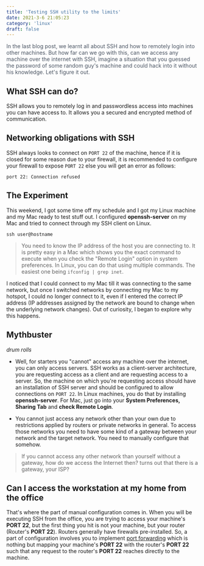 ```yaml
---
title: 'Testing SSH utility to the limits'
date: 2021-3-6 21:05:23
category: 'linux'
draft: false
---
```


<p style="color: #4b5563">In the last blog post, we learnt all about SSH and how to remotely login
into other machines. But how far can we go with this, can we access any machine over the internet with SSH, imagine a situation that you guessed the password of some random guy's machine and could hack into it without his knowledge. Let's figure it out.<p>

## What SSH can do?

SSH allows you to remotely log in and passwordless access into machines you can have access to. It allows you a secured and encrypted method of communication.

## Networking obligations with SSH

SSH always looks to connect on `PORT 22` of the machine, hence if it is closed for some reason due to your firewall, it is recommended to configure your firewall to expose `PORT 22` else you will get an error as follows:

```
port 22: Connection refused
```

## The Experiment

This weekend, I got some time off my schedule and I got my Linux machine and my Mac ready to test stuff out. I configured **openssh-server** on my Mac and tried to connect through my SSH client on Linux.

```
ssh user@hostname
```

> You need to know the IP address of the host you are connecting to. It is pretty easy in a Mac which shows you the exact command to execute when you check the "Remote Login" option in system preferences. In Linux, you can do that using multiple commands. The easiest one being `ifconfig | grep inet`.

I noticed that I could connect to my Mac till it was connecting to the same network, but once I switched networks by connecting my Mac to my hotspot, I could no longer connect to it, even if I entered the correct IP address (IP addresses assigned by the network are bound to change when the underlying network changes). Out of curiosity, I began to explore why this happens.

## Mythbuster

_drum rolls_

- Well, for starters you "cannot" access any machine over the internet, you can only access servers. SSH works as a client-server architecture, you are requesting access as a client and are requesting access to a server. So, the machine on which you're requesting access should have an installation of SSH server and should be configured to allow connections on `PORT 22`. In Linux machines, you do that by installing **openssh-server**.
  For Mac, just go into your **System Preferences, Sharing Tab** and **check Remote Login**.

- You cannot just access any network other than your own due to restrictions applied by routers or private networks in general. To access those networks you need to have some kind of a gateway between your network and the target network. You need to manually configure that somehow.

> If you cannot access any other network than yourself without a gateway, how do we access the Internet then? turns out that there is a gateway, your ISP?

## Can I access the workstation at my home from the office

That's where the part of manual configuration comes in. When you will be executing SSH from the office, you are trying to access your machine's **PORT 22**, but the first thing you hit is not your machine, but your router (Router's **PORT 22**). Routers generally have firewalls pre-installed. So, a part of configuration involves you to implement [port forwarding](https://en.wikipedia.org/wiki/Port_forwarding) which is nothing but mapping your machine's **PORT 22** with the router's **PORT 22** such that any request to the router's **PORT 22** reaches directly to the machine.
